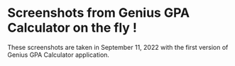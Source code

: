 # Screenshots from Genius GPA Calculator on the fly !

These screenshots are taken in September 11, 2022 with the first version of Genius GPA Calculator application.
